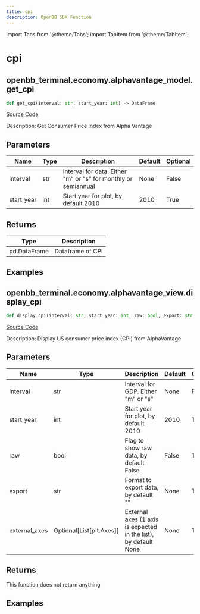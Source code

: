 ```yaml
---
title: cpi
description: OpenBB SDK Function
---
```


import Tabs from '@theme/Tabs';
import TabItem from '@theme/TabItem';

# cpi

<Tabs>
<TabItem value="model" label="Model" default>

## openbb_terminal.economy.alphavantage_model.get_cpi

```python title='openbb_terminal/economy/alphavantage_model.py'
def get_cpi(interval: str, start_year: int) -> DataFrame
```
[Source Code](https://github.com/OpenBB-finance/OpenBBTerminal/tree/main/openbb_terminal/economy/alphavantage_model.py#L182)

Description: Get Consumer Price Index from Alpha Vantage

## Parameters

| Name | Type | Description | Default | Optional |
| ---- | ---- | ----------- | ------- | -------- |
| interval | str | Interval for data.  Either "m" or "s" for monthly or semiannual | None | False |
| start_year | int | Start year for plot, by default 2010 | 2010 | True |

## Returns

| Type | Description |
| ---- | ----------- |
| pd.DataFrame | Dataframe of CPI |

## Examples



</TabItem>
<TabItem value="view" label="View">

## openbb_terminal.economy.alphavantage_view.display_cpi

```python title='openbb_terminal/economy/alphavantage_view.py'
def display_cpi(interval: str, start_year: int, raw: bool, export: str, external_axes: Optional[List[matplotlib.axes._axes.Axes]]) -> None
```
[Source Code](https://github.com/OpenBB-finance/OpenBBTerminal/tree/main/openbb_terminal/economy/alphavantage_view.py#L257)

Description: Display US consumer price index (CPI) from AlphaVantage

## Parameters

| Name | Type | Description | Default | Optional |
| ---- | ---- | ----------- | ------- | -------- |
| interval | str | Interval for GDP.  Either "m" or "s" | None | False |
| start_year | int | Start year for plot, by default 2010 | 2010 | True |
| raw | bool | Flag to show raw data, by default False | False | True |
| export | str | Format to export data, by default "" | None | True |
| external_axes | Optional[List[plt.Axes]] | External axes (1 axis is expected in the list), by default None | None | True |

## Returns

This function does not return anything

## Examples



</TabItem>
</Tabs>